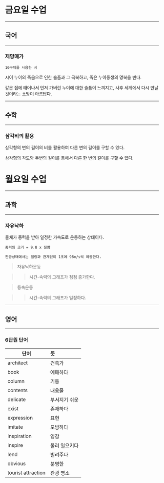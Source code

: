 # **금요일 수업**

- - -

## 국어

- - -

### 제망매가

    10구체를 사용한 시

시이 누이의 죽음으로 인한 슬픔과 그 극복하고, 죽은 누이동생의 명복을 빈다.

같은 집에 태어나서 먼저 가버린 누이에 대한 슬픔이 느껴지고,
사후 세계에서 다시 만날 것이라는 소망이 아름답다.

- - -

## 수학

- - -

### 삼각비의 활용

삼각형의 변의 길이의 비를 활용하여 다른 변의 길이를 구할 수 있다.

삼각형의 각도와 두변의 길이를 통해서 다른 한 변의 길이를 구할 수 있다.

# **월요일 수업**

- - -

## 과학

- - -

### 자유낙하

물체가 중력을 받아 일정한 가속도로 운동하는 상태이다.

    중력의 크기 = 9.8 x 질량

    진공상태에서는 질량과 관계없이 1초에 98m/s씩 이동한다.

> 자유낙하운동

>   > 시간-속력의 그래프가 점점 증가한다.

> 등속운동

>   > 시간-속력의 그래프가 일정하다.

- - -

## 영어

- - -

### 6단원 단어

| 단어 | 뜻 |
| --- | :--- |  
| architect | 건축가 |
| book | 예매하다 |
| column | 기둥 |
| contents | 내용물 |
| delicate | 부서지기 쉬운 |
| exist | 존재하다 |
| expression | 표현 |
| imitate | 모방하다 |
| inspiration | 영감 |
| inspire | 불러 일으키다 |
| lend | 빌려주다 |
| obvious | 분명한 |
| tourist attraction | 관광 명소 |

